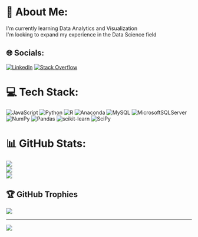 # 💫 About Me:
I'm currently learning Data Analytics and Visualization<br>I'm looking to expand my experience in the Data Science field


## 🌐 Socials:
[![LinkedIn](https://img.shields.io/badge/LinkedIn-%230077B5.svg?logo=linkedin&logoColor=white)](https://linkedin.com/in/https://www.linkedin.com/in/mimi-george/) [![Stack Overflow](https://img.shields.io/badge/-Stackoverflow-FE7A16?logo=stack-overflow&logoColor=white)](https://stackoverflow.com/users/M0412) 

# 💻 Tech Stack:
![JavaScript](https://img.shields.io/badge/javascript-%23323330.svg?style=for-the-badge&logo=javascript&logoColor=%23F7DF1E) ![Python](https://img.shields.io/badge/python-3670A0?style=for-the-badge&logo=python&logoColor=ffdd54) ![R](https://img.shields.io/badge/r-%23276DC3.svg?style=for-the-badge&logo=r&logoColor=white) ![Anaconda](https://img.shields.io/badge/Anaconda-%2344A833.svg?style=for-the-badge&logo=anaconda&logoColor=white) ![MySQL](https://img.shields.io/badge/mysql-%2300f.svg?style=for-the-badge&logo=mysql&logoColor=white) ![MicrosoftSQLServer](https://img.shields.io/badge/Microsoft%20SQL%20Sever-CC2927?style=for-the-badge&logo=microsoft%20sql%20server&logoColor=white) ![NumPy](https://img.shields.io/badge/numpy-%23013243.svg?style=for-the-badge&logo=numpy&logoColor=white) ![Pandas](https://img.shields.io/badge/pandas-%23150458.svg?style=for-the-badge&logo=pandas&logoColor=white) ![scikit-learn](https://img.shields.io/badge/scikit--learn-%23F7931E.svg?style=for-the-badge&logo=scikit-learn&logoColor=white) ![SciPy](https://img.shields.io/badge/SciPy-%230C55A5.svg?style=for-the-badge&logo=scipy&logoColor=%white)
# 📊 GitHub Stats:
![](https://github-readme-stats.vercel.app/api?username=M0412&theme=radical&hide_border=false&include_all_commits=true&count_private=true)<br/>
![](https://github-readme-streak-stats.herokuapp.com/?user=M0412&theme=radical&hide_border=false)<br/>
![](https://github-readme-stats.vercel.app/api/top-langs/?username=M0412&theme=radical&hide_border=false&include_all_commits=true&count_private=true&layout=compact)

## 🏆 GitHub Trophies
![](https://github-profile-trophy.vercel.app/?username=M0412&theme=radical&no-frame=false&no-bg=true&margin-w=4)

---
[![](https://visitcount.itsvg.in/api?id=M0412&icon=0&color=0)](https://visitcount.itsvg.in)

<!-- Proudly created with GPRM ( https://gprm.itsvg.in ) -->

